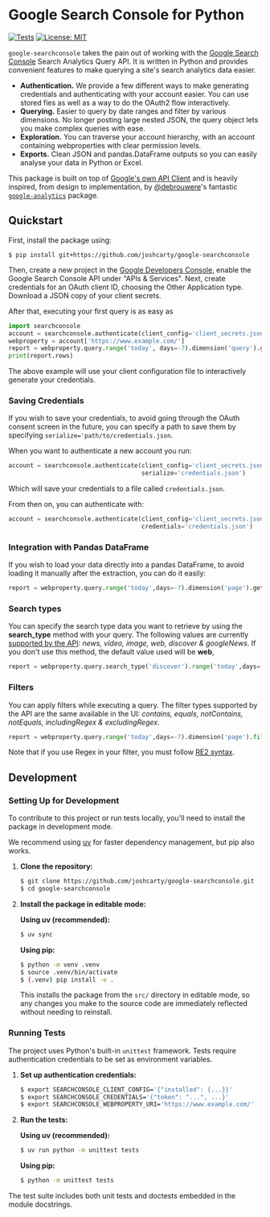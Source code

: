 # Google Search Console for Python

[![Tests](https://github.com/joshcarty/google-searchconsole/actions/workflows/tests.yml/badge.svg)](https://github.com/joshcarty/google-searchconsole/actions/workflows/tests.yml)
[![License: MIT](https://img.shields.io/badge/License-MIT-yellow.svg)](https://opensource.org/licenses/MIT)

`google-searchconsole` takes the pain out of working with the [Google Search
Console](https://support.google.com/webmasters/answer/4559176?hl=en) Search Analytics Query API. It is written in Python and provides
convenient features to make querying a site's search analytics data easier.

* **Authentication.** We provide a few different ways to make generating
credentials and authenticating with your account easier. You can use stored
fies as well as a way to do the OAuth2 flow interactively.
* **Querying.** Easier to query by date ranges and filter by various
dimensions. No longer posting large nested JSON, the query object lets you make
complex queries with ease.
* **Exploration.** You can traverse your account hierarchy, with an account
containing webproperties with clear permission levels.
* **Exports.** Clean JSON and pandas.DataFrame outputs so you can easily
analyse your data in Python or Excel.

This package is built on top of
[Google's own API Client](https://developers.google.com/webmaster-tools/search-console-api-original/v3/prereqs)
and is heavily inspired, from design to implementation, by [@debrouwere](https://github.com/debrouwere)'s
fantastic [`google-analytics`](https://github.com/debrouwere/google-analytics) package.

## Quickstart

First, install the package using:

`$ pip install git+https://github.com/joshcarty/google-searchconsole`

Then, create a new project in the [Google Developers Console](https://console.developers.google.com),
enable the  Google Search Console API under "APIs & Services". Next, create credentials
for an OAuth client ID, choosing the Other Application type. Download a JSON copy of
your client secrets.

After that, executing your first query is as easy as

```python
import searchconsole
account = searchconsole.authenticate(client_config='client_secrets.json')
webproperty = account['https://www.example.com/']
report = webproperty.query.range('today', days=-7).dimension('query').get()
print(report.rows)
```

The above example will use your client configuration file to interactively
generate your credentials.


### Saving Credentials
If you wish to save your credentials, to avoid going
through the OAuth consent screen in the future, you can specify a path to save
them by specifying `serialize='path/to/credentials.json`.

When you want to authenticate a new account you run:

```python
account = searchconsole.authenticate(client_config='client_secrets.json',
                                     serialize='credentials.json')
```
Which will save your credentials to a file called `credentials.json`.

From then on, you can authenticate with:

```python
account = searchconsole.authenticate(client_config='client_secrets.json',
                                     credentials='credentials.json')
```

### Integration with Pandas DataFrame 
If you wish to load your data directly into a pandas
DataFrame, to avoid loading it manually after the extraction, 
you can do it easily: 

```python
report = webproperty.query.range('today',days=-7).dimension('page').get().to_dataframe()
```

### Search types
You can specify the search type data you want to retrieve by using the **search_type** method with your query. The following values are currently [supported by the API](https://developers.google.com/webmaster-tools/search-console-api-original/v3/searchanalytics/query): *news, video, image, web, discover & googleNews*. If you don't use this method, the default value used will be **web**, 

```python
report = webproperty.query.search_type('discover').range('today',days=-7).dimension('page').get().to_dataframe()
```

### Filters
You can apply filters while executing a query. The filter types supported by the API are the same available in the UI: *contains, equals, notContains, notEquals, includingRegex & excludingRegex.*

```python
report = webproperty.query.range('today',days=-7).dimension('page').filter('page','/blog/','contains').get().to_dataframe()
```

Note that if you use Regex in your filter, you must follow [RE2 syntax](https://github.com/google/re2/wiki/Syntax).

## Development

### Setting Up for Development

To contribute to this project or run tests locally, you'll need to install the package in development mode.

We recommend using [uv](https://docs.astral.sh/uv/) for faster dependency management, but pip also works.

1. **Clone the repository:**
   ```bash
   $ git clone https://github.com/joshcarty/google-searchconsole.git
   $ cd google-searchconsole
   ```

2. **Install the package in editable mode:**

   **Using uv (recommended):**
   ```bash
   $ uv sync
   ```

   **Using pip:**
   ```bash
   $ python -m venv .venv
   $ source .venv/bin/activate
   $ (.venv) pip install -e .
   ```

   This installs the package from the `src/` directory in editable mode, so any changes you make to the source code are immediately reflected without needing to reinstall.

### Running Tests

The project uses Python's built-in `unittest` framework. Tests require authentication credentials to be set as environment variables.

1. **Set up authentication credentials:**
   ```bash
   $ export SEARCHCONSOLE_CLIENT_CONFIG='{"installed": {...}}'
   $ export SEARCHCONSOLE_CREDENTIALS='{"token": "...", ...}'
   $ export SEARCHCONSOLE_WEBPROPERTY_URI='https://www.example.com/'
   ```

2. **Run the tests:**

   **Using uv (recommended):**
   ```bash
   $ uv run python -m unittest tests
   ```

   **Using pip:**
   ```bash
   $ python -m unittest tests
   ```

The test suite includes both unit tests and doctests embedded in the module docstrings.
